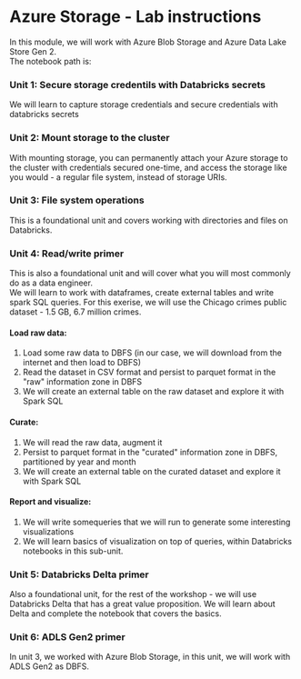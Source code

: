 # Azure Storage - Lab instructions
In this module, we will work with Azure Blob Storage and Azure Data Lake Store Gen 2.<br>
The notebook path is: <br>

### Unit 1: Secure storage credentils with Databricks secrets
We will learn to capture storage credentials and secure credentials with databricks secrets

### Unit 2: Mount storage to the cluster
With mounting storage, you can permanently attach your Azure storage to the cluster with credentials secured one-time, and access the storage like you would - a regular file system, instead of storage URIs.

### Unit 3: File system operations
This is a foundational unit and covers working with directories and files on Databricks.

### Unit 4: Read/write primer
This is also a foundational unit and will cover what you will most commonly do as a data engineer.  <br>
We will learn to  work with dataframes, create external tables and write spark SQL queries.  For this exerise, we will use the Chicago crimes public dataset - 1.5 GB, 6.7 million crimes.<br>

#### Load raw data:<br>
1.  Load some raw data to DBFS (in our case, we will download from the internet and then load to DBFS)
2.  Read the dataset in CSV format and persist to parquet format in the "raw" information zone in DBFS
3.  We will create an external table on the raw dataset and explore it with Spark SQL

#### Curate:<br>
1.  We will read the raw data, augment it
2.  Persist to parquet format in the "curated" information zone in DBFS, partitioned by year and month 
3.  We will create an external table on the curated dataset and explore it with Spark SQL

#### Report and visualize:<br>
1.  We will write somequeries that we will run to generate some interesting visualizations
2.  We will learn basics of visualization on top of queries, within Databricks notebooks in this sub-unit.

### Unit 5: Databricks Delta primer
Also a foundational unit, for the rest of the workshop - we will use Databricks Delta that has a great value proposition.  We will learn about Delta and complete the notebook that covers the basics.

### Unit 6: ADLS Gen2 primer
In unit 3, we worked with Azure Blob Storage, in this unit, we will work with ADLS Gen2 as DBFS.
<br>
